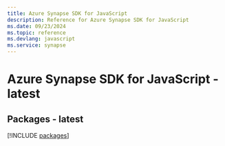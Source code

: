 ```yaml
---
title: Azure Synapse SDK for JavaScript
description: Reference for Azure Synapse SDK for JavaScript
ms.date: 09/23/2024
ms.topic: reference
ms.devlang: javascript
ms.service: synapse
---
```

# Azure Synapse SDK for JavaScript - latest
## Packages - latest
[!INCLUDE [packages](synapse-index.md)]